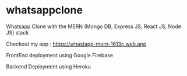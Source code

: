# whatsappclone

Whatsapp Clone with the MERN (Mongo DB, Express JS, React JS, Node JS) stack


Checkout my app : https://whastapp-mern-1613c.web.app

FrontEnd deployment using Google Firebase

Backend Deployment using Heroku
